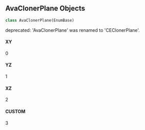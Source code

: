 ## AvaClonerPlane Objects

```python
class AvaClonerPlane(EnumBase)
```

deprecated: 'AvaClonerPlane' was renamed to 'CEClonerPlane'.

<a id="unreal.AvaClonerPlane.XY"></a>

#### XY

0

<a id="unreal.AvaClonerPlane.YZ"></a>

#### YZ

1

<a id="unreal.AvaClonerPlane.XZ"></a>

#### XZ

2

<a id="unreal.AvaClonerPlane.CUSTOM"></a>

#### CUSTOM

3

<a id="unreal.CEClonerMeshRenderMode"></a>